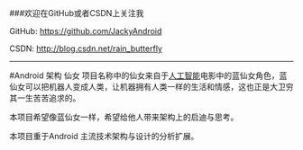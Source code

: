 ###欢迎在GitHub或者CSDN上关注我

GitHub: https://github.com/JackyAndroid

CSDN: http://blog.csdn.net/rain_butterfly

---
#Android 架构 仙女
项目名称中的仙女来自于[人工智能](http://baike.baidu.com/subview/2949/5816870.htm)电影中的蓝仙女角色，蓝仙女可以把机器人变成人类，让机器拥有人类一样的生活和情感，这也正是大卫穷其一生苦苦追求的。

本项目希望像蓝仙女一样，希望给他人带来架构上的启迪与思考。

本项目重于Android 主流技术架构与设计的分析扩展。




